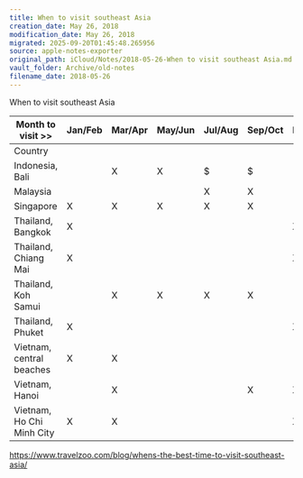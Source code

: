 ```yaml
---
title: When to visit southeast Asia
creation_date: May 26, 2018
modification_date: May 26, 2018
migrated: 2025-09-20T01:45:48.265956
source: apple-notes-exporter
original_path: iCloud/Notes/2018-05-26-When to visit southeast Asia.md
vault_folder: Archive/old-notes
filename_date: 2018-05-26
---
```



When to visit southeast Asia

|  Month to visit >><br/> | Jan/Feb<br/> | Mar/Apr<br/> | May/Jun<br/> | Jul/Aug<br/> | Sep/Oct<br/> | Nov/Dec<br/> |
|-----|-----|-----|-----|-----|-----|-----|
|  Country <br/> |  |  |  |  |  |  |
|  Indonesia, Bali<br/> |  | X<br/> | X<br/> | $<br/> | $<br/> |  |
|  Malaysia <br/> |  |  |  | X<br/> | X<br/> |  |
|  Singapore <br/> | X<br/> | X<br/> | X<br/> | X<br/> | X<br/> |  |
|  Thailand, Bangkok<br/> | X<br/> |  |  |  |  | X<br/> |
|  Thailand, Chiang Mai<br/> | X<br/> |  |  |  |  | X<br/> |
|  Thailand, Koh Samui<br/> |  | X<br/> | X<br/> | X<br/> | X<br/> |  |
|  Thailand, Phuket<br/> | X<br/> |  |  |  |  | X<br/> |
|  Vietnam, central beaches<br/> | X<br/> | X<br/> |  |  |  |  |
|  Vietnam, Hanoi<br/> |  | X<br/> |  |  | X<br/> | X<br/> |
|  Vietnam, Ho Chi Minh City<br/> | X<br/> | X<br/> |  |  |  | X<br/> |

https://www.travelzoo.com/blog/whens-the-best-time-to-visit-southeast-asia/
